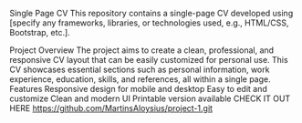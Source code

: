 Single Page CV
This repository contains a single-page CV developed using [specify any frameworks, libraries, or technologies used, e.g., HTML/CSS, Bootstrap, etc.].

Project Overview
The project aims to create a clean, professional, and responsive CV layout that can be easily customized for personal use. This CV showcases essential sections such as personal information, work experience, education, skills, and references, all within a single page.
Features
Responsive design for mobile and desktop
Easy to edit and customize
Clean and modern UI
Printable version available
CHECK IT OUT HERE https://github.com/MartinsAloysius/project-1.git
